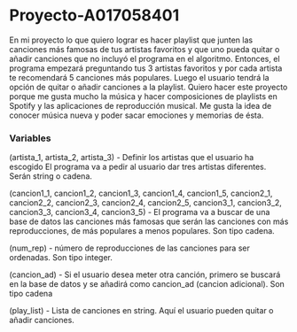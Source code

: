 # Proyecto-A017058401

En mi proyecto lo que quiero lograr es hacer playlist que junten las canciones más famosas de tus artistas favoritos y que uno pueda quitar o añadir canciones que no incluyó el programa en el algoritmo. Entonces, el programa empezará preguntando tus 3 artistas favoritos y  por cada artista te recomendará 5 canciones más populares. Luego el usuario tendrá la opción de quitar o añadir canciones a la playlist.
Quiero hacer este proyecto porque me gusta mucho la música y hacer composiciones de playlists en Spotify y las aplicaciones de reproducción musical. Me gusta la idea de conocer música nueva y poder sacar emociones y memorias de ésta.

### Variables

(artista_1, artista_2, artista_3) - Definir los artistas que el usuario ha escogido
El programa va a pedir al usuario dar tres artistas diferentes. Serán string o cadena.

(cancion1_1, cancion1_2, cancion1_3, cancion1_4, cancion1_5, cancion2_1, cancion2_2, cancion2_3, cancion2_4, cancion2_5, cancion3_1, cancion3_2, cancion3_3, cancion3_4, cancion3_5) - El programa va a buscar de una base de datos las canciones más famosas que serán las canciones con más reproducciones, de más populares a menos populares. Son tipo cadena.

(num_rep) - número de reproducciones de las canciones para ser ordenadas. Son tipo integer.

(cancion_ad) - Si el usuario desea meter otra canción, primero se buscará en la base de datos y se añadirá como cancion_ad (cancion adicional). Son tipo cadena

(play_list) - Lista de canciones en string. Aquí el usuario pueden quitar o añadir canciones.


